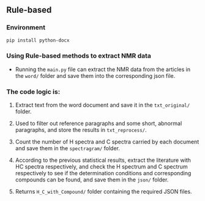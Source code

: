 ## Rule-based

### Environment

```bash
pip install python-docx
```
### Using Rule-based methods to extract NMR data
- Running the ```main.py``` file can extract the NMR data from the articles in the ```word/``` folder and save them into the corresponding json file.


### The code logic is: 
1. Extract text from the word document and save it in the ```txt_original/``` folder.

2. Used to filter out reference paragraphs and some short, abnormal paragraphs, and store the results in ```txt_reprocess/```.

3. Count the number of H spectra and C spectra carried by each document and save them in the ```spectragram/``` folder.

4. According to the previous statistical results, extract the literature with HC spectra respectively, and check the H spectrum and C spectrum respectively to see if the determination conditions and corresponding compounds can be found, and save them in the ```json/``` folder.

5. Returns ```H_C_with_Compound/``` folder containing the required JSON files.